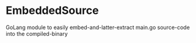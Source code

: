 # EmbeddedSource
GoLang module to easily embed-and-latter-extract main.go source-code into the compiled-binary 
